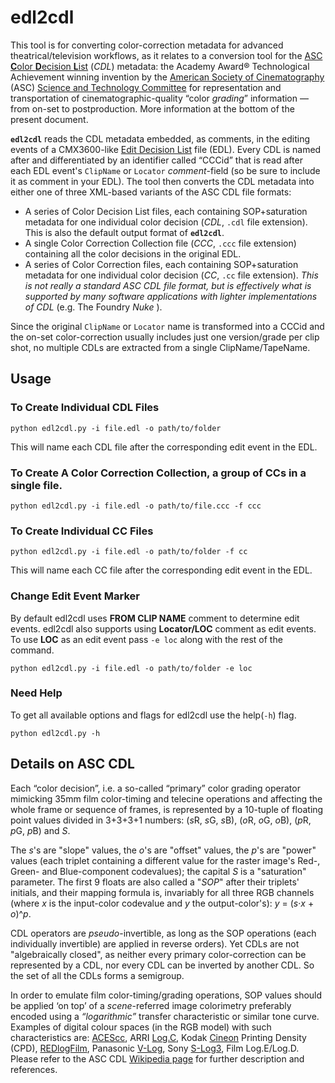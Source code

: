 # edl2cdl

This tool is for converting color-correction metadata for advanced theatrical/television workflows, as it relates to a conversion tool for the [ASC **C**olor **D**ecision **L**ist](https://en.wikipedia.org/wiki/ASC_CDL) (*CDL*) metadata: the Academy Award® Technological Achievement winning invention by the [American Society of Cinematography](http://www.theasc.com) (ASC) [Science and Technology Committee](http://www.theasc.com/clubhouse/committee_tech.html) for representation and transportation of cinematographic-quality “color *grading*” information ― from on-set to postproduction. More information at the bottom of the present document.

**`edl2cdl`** reads the CDL metadata embedded, as comments, in the editing events of a CMX3600-like [Edit Decision List](https://en.wikipedia.org/wiki/Edit_decision_list) file (EDL). Every CDL is named after and  differentiated by an identifier called “CCCid” that is read after each EDL event's `ClipName` or `Locator` *comment*-field (so be sure to include it as comment in your EDL). The tool then converts the CDL metadata into either one of three XML-based variants of the ASC CDL file formats:
* A series of Color Decision List files, each containing SOP+saturation metadata for one individual color decision (*CDL*, `.cdl` file extension). This is also the default output format of **`edl2cdl`**.
* A single Color Correction Collection file (*CCC*, `.ccc` file extension) containing all the color decisions in the original EDL.
* A series of Color Correction files, each containing SOP+saturation metadata for one individual color decision (*CC*, `.cc` file extension). *This is not really a standard ASC CDL file format, but is effectively what is supported by many software applications with lighter implementations of CDL* (e.g. The Foundry *Nuke* ).

Since the original `ClipName` or `Locator` name is transformed into a CCCid and the on-set color-correction usually includes just one version/grade per clip shot, no multiple CDLs are extracted from a single ClipName/TapeName.

## Usage

### To Create Individual CDL Files
`python edl2cdl.py -i file.edl -o path/to/folder`

This will name each CDL file after the corresponding edit event in the EDL.

### To Create A Color Correction Collection, a group of CCs in a single file.

`python edl2cdl.py -i file.edl -o path/to/file.ccc -f ccc`

### To Create Individual CC Files

`python edl2cdl.py -i file.edl -o path/to/folder -f cc`

This will name each CC file after the corresponding edit event in the EDL.

### Change Edit Event Marker
By default edl2cdl uses **FROM CLIP NAME** comment to determine edit events. edl2cdl also supports using **Locator/LOC** comment as edit events. To use **LOC** as an edit event pass `-e loc` along with the rest of the command.

`python edl2cdl.py -i file.edl -o path/to/folder -e loc`

### Need Help
To get all available options and flags for edl2cdl use the help(`-h`) flag.

`python edl2cdl.py -h`



## Details on ASC CDL
Each “color decision”, i.e. a so-called “primary” color grading operator mimicking 35mm film color-timing and telecine operations and affecting the whole frame or sequence of frames, is represented by a 10-tuple of floating point values divided in 3+3+3+1 numbers: (*s*R, *s*G, *s*B), (*o*R, *o*G, *o*B), (*p*R, *p*G, *p*B) and *S*.

The *s*'s are "slope" values, the *o*'s are "offset" values, the *p*'s are "power" values (each triplet containing a different value for the raster image's Red-, Green- and Blue-component codevalues); the capital *S* is a "saturation" parameter. The first 9 floats are also called a "*SOP*" after their triplets' initials, and their mapping formula is, invariably for all three RGB channels (where *x* is the input-color codevalue and *y* the output-color's): *y* = (*s*·*x* + *o*)^*p*.

CDL operators are _pseudo_-invertible, as long as the SOP operations (each individually invertible) are applied in reverse orders). Yet CDLs are not "algebraically closed", as neither every primary color-correction can be represented by a CDL, nor every CDL can be inverted by another CDL. So the set of all the CDLs forms a semigroup.

In order to emulate film color-timing/grading operations, SOP values should be applied ‘on top’ of a *scene*-referred image colorimetry preferably encoded using a *“logarithmic”* transfer characteristic or similar tone curve. Examples of digital colour spaces (in the RGB model) with such characteristics are: [ACEScc](http://acescentral.com/t/acescc-vs-acescct/485), ARRI [Log.C](http://www.arri.com/camera/alexa/workflow/working_with_arriraw/dailies/color_spaces/), Kodak [Cineon](https://en.wikipedia.org/wiki/Cineon) Printing Density (CPD), [REDlogFilm](http://www.red.com/learn/red-101/redlogfilm-redgamma), Panasonic [V-Log](http://pro-av.panasonic.net/en/varicam/common/pdf/VARICAM_V-Log_V-Gamut.pdf), Sony [S-Log3](http://www.xdcam-user.com/2014/03/understanding-sonys-slog3-it-isnt-really-noisy/), Film Log.E/Log.D.
Please refer to the ASC CDL [Wikipedia page](https://en.wikipedia.org/wiki/ASC_CDL) for further description and references.
